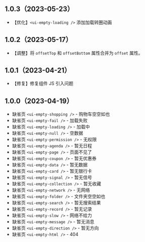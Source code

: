 ## 1.0.3（2023-05-23）
- 【优化】`<ui-empty-loading />` 添加加载转圈动画
## 1.0.2（2023-05-17）
- 【调整】将 `offsetTop` 和 `offsetBottom` 属性合并为 `offset` 属性。
## 1.0.1（2023-04-21）
- 【修复】修复组件 JS 引入问题
## 1.0.0（2023-04-19）
- 缺省页 `<ui-empty-shopping />` - 购物车空空如也
- 缺省页 `<ui-empty-fail />` - 加载失败
- 缺省页 `<ui-empty-loading />` - 加载中
- 缺省页 `<ui-empty-null />` - 空数据
- 缺省页 `<ui-empty-permission />` - 无权限
- 缺省页 `<ui-empty-agenda />` - 暂无日程
- 缺省页 `<ui-empty-page />` - 页面不见了
- 缺省页 `<ui-empty-coupon />` - 暂无优惠券
- 缺省页 `<ui-empty-data />` - 暂无数据
- 缺省页 `<ui-empty-card />` - 暂无银行卡
- 缺省页 `<ui-empty-signal />` - 暂无信号
- 缺省页 `<ui-empty-collection />` - 暂无收藏
- 缺省页 `<ui-empty-network />` - 无网络
- 缺省页 `<ui-empty-folder />` - 文件夹空空如也
- 缺省页 `<ui-empty-search />` - 暂无搜索结果
- 缺省页 `<ui-empty-record />` - 暂无记录
- 缺省页 `<ui-empty-slow />` - 网络不给力
- 缺省页 `<ui-empty-message />` - 暂无消息
- 缺省页 `<ui-empty-direction />` - 暂无方向
- 缺省页 `<ui-empty-html />` - 404

